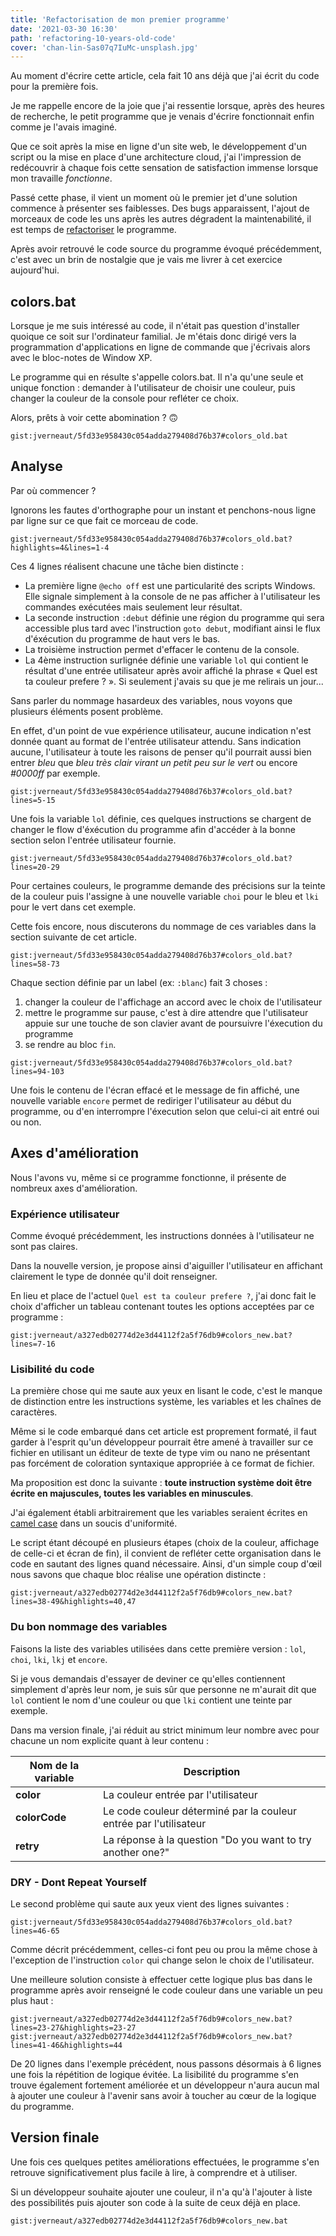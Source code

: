 ```yaml
---
title: 'Refactorisation de mon premier programme'
date: '2021-03-30 16:30'
path: 'refactoring-10-years-old-code'
cover: 'chan-lin-Sas07q7IuMc-unsplash.jpg'
---
```


Au moment d'écrire cette article, cela fait 10 ans déjà que j'ai écrit du code pour la première fois.

Je me rappelle encore de la joie que j'ai ressentie lorsque, après des heures de recherche, le petit programme que je venais d'écrire fonctionnait enfin comme je l'avais imaginé.

Que ce soit après la mise en ligne d'un site web, le développement d'un script ou la mise en place d'une architecture cloud, j'ai l'impression de redécouvrir à chaque fois cette sensation de satisfaction immense lorsque mon travaille _fonctionne_.

Passé cette phase, il vient un moment où le premier jet d'une solution commence à présenter ses faiblesses. Des bugs apparaissent, l'ajout de morceaux de code les uns après les autres dégradent la maintenabilité, il est temps de [refactoriser](https://fr.wikipedia.org/wiki/R%C3%A9usinage_de_code) le programme.

Après avoir retrouvé le code source du programme évoqué précédemment, c'est avec un brin de nostalgie que je vais me livrer à cet exercice aujourd'hui.

## colors.bat

Lorsque je me suis intéressé au code, il n'était pas question d'installer quoique ce soit sur l'ordinateur familial. Je m'étais donc dirigé vers la programmation d'applications en ligne de commande que j'écrivais alors avec le bloc-notes de Window XP.

Le programme qui en résulte s'appelle colors.bat. Il n'a qu'une seule et unique fonction : demander à l'utilisateur de choisir une couleur, puis changer la couleur de la console pour refléter ce choix.

Alors, prêts à voir cette abomination ? 🙃

`gist:jverneaut/5fd33e958430c054adda279408d76b37#colors_old.bat`

## Analyse

Par où commencer ?

Ignorons les fautes d'orthographe pour un instant et penchons-nous ligne par ligne sur ce que fait ce morceau de code.

`gist:jverneaut/5fd33e958430c054adda279408d76b37#colors_old.bat?highlights=4&lines=1-4`

Ces 4 lignes réalisent chacune une tâche bien distincte :

- La première ligne `@echo off` est une particularité des scripts Windows. Elle signale simplement à la console de ne pas afficher à l'utilisateur les commandes exécutées mais seulement leur résultat.
- La seconde instruction `:debut` définie une région du programme qui sera accessible plus tard avec l'instruction `goto debut`, modifiant ainsi le flux d'éxécution du programme de haut vers le bas.
- La troisième instruction permet d'effacer le contenu de la console.
- La 4ème instruction surlignée définie une variable `lol` qui contient le résultat d'une entrée utilisateur après avoir affiché la phrase « Quel est ta couleur prefere ? ». Si seulement j'avais su que je me relirais un jour...

Sans parler du nommage hasardeux des variables, nous voyons que plusieurs éléments posent problème.

En effet, d'un point de vue expérience utilisateur, aucune indication n'est donnée quant au format de l'entrée utilisateur attendu. Sans indication aucune, l'utilisateur à toute les raisons de penser qu'il pourrait aussi bien entrer _bleu_ que _bleu très clair virant un petit peu sur le vert_ ou encore _#0000ff_ par exemple.

`gist:jverneaut/5fd33e958430c054adda279408d76b37#colors_old.bat?lines=5-15`

Une fois la variable `lol` définie, ces quelques instructions se chargent de changer le flow d'éxécution du programme afin d'accéder à la bonne section selon l'entrée utilisateur fournie.

`gist:jverneaut/5fd33e958430c054adda279408d76b37#colors_old.bat?lines=20-29`

Pour certaines couleurs, le programme demande des précisions sur la teinte de la couleur puis l'assigne à une nouvelle variable `choi` pour le bleu et `lki` pour le vert dans cet exemple.

Cette fois encore, nous discuterons du nommage de ces variables dans la section suivante de cet article.

`gist:jverneaut/5fd33e958430c054adda279408d76b37#colors_old.bat?lines=58-73`

Chaque section définie par un label (ex: `:blanc`) fait 3 choses :

1. changer la couleur de l'affichage an accord avec le choix de l'utilisateur
2. mettre le programme sur pause, c'est à dire attendre que l'utilisateur appuie sur une touche de son clavier avant de poursuivre l'éxecution du programme
3. se rendre au bloc `fin`.

`gist:jverneaut/5fd33e958430c054adda279408d76b37#colors_old.bat?lines=94-103`

Une fois le contenu de l'écran effacé et le message de fin affiché, une nouvelle variable `encore` permet de rediriger l'utilisateur au début du programme, ou d'en interrompre l'éxecution selon que celui-ci ait entré oui ou non.

## Axes d'amélioration

Nous l'avons vu, même si ce programme fonctionne, il présente de nombreux axes d'amélioration.

### Expérience utilisateur

Comme évoqué précédemment, les instructions données à l'utilisateur ne sont pas claires.

Dans la nouvelle version, je propose ainsi d'aiguiller l'utilisateur en affichant clairement le type de donnée qu'il doit renseigner.

En lieu et place de l'actuel `Quel est ta couleur prefere ?`, j'ai donc fait le choix d'afficher un tableau contenant toutes les options acceptées par ce programme :

`gist:jverneaut/a327edb02774d2e3d44112f2a5f76db9#colors_new.bat?lines=7-16`

### Lisibilité du code

La première chose qui me saute aux yeux en lisant le code, c'est le manque de distinction entre les instructions système, les variables et les chaînes de caractères.

Même si le code embarqué dans cet article est proprement formaté, il faut garder à l'esprit qu'un développeur pourrait être amené à travailler sur ce fichier en utilisant un éditeur de texte de type vim ou nano ne présentant pas forcément de coloration syntaxique appropriée à ce format de fichier.

Ma proposition est donc la suivante : **toute instruction système doit être écrite en majuscules, toutes les variables en minuscules**.

J'ai également établi arbitrairement que les variables seraient écrites en [camel case](https://fr.wikipedia.org/wiki/Camel_case) dans un soucis d'uniformité.

Le script étant découpé en plusieurs étapes (choix de la couleur, affichage de celle-ci et écran de fin), il convient de refléter cette organisation dans le code en sautant des lignes quand nécessaire. Ainsi, d'un simple coup d'œil nous savons que chaque bloc réalise une opération distincte :

`gist:jverneaut/a327edb02774d2e3d44112f2a5f76db9#colors_new.bat?lines=38-49&highlights=40,47`

### Du bon nommage des variables

Faisons la liste des variables utilisées dans cette première version : `lol`, `choi`, `lki`, `lkj` et `encore`.

Si je vous demandais d'essayer de deviner ce qu'elles contiennent simplement d'après leur nom, je suis sûr que personne ne m'aurait dit que `lol` contient le nom d'une couleur ou que `lki` contient une teinte par exemple.

Dans ma version finale, j'ai réduit au strict minimum leur nombre avec pour chacune un nom explicite quant à leur contenu :

| Nom de la variable | Description                                                       |
| ------------------ | ----------------------------------------------------------------- |
| **color**          | La couleur entrée par l'utilisateur                               |
| **colorCode**      | Le code couleur déterminé par la couleur entrée par l'utilisateur |
| **retry**          | La réponse à la question "Do you want to try another one?"        |

### DRY - Dont Repeat Yourself

Le second problème qui saute aux yeux vient des lignes suivantes :

`gist:jverneaut/5fd33e958430c054adda279408d76b37#colors_old.bat?lines=46-65`

Comme décrit précédemment, celles-ci font peu ou prou la même chose à l'exception de l'instruction `color` qui change selon le choix de l'utilisateur.

Une meilleure solution consiste à effectuer cette logique plus bas dans le programme après avoir renseigné le code couleur dans une variable un peu plus haut :

`gist:jverneaut/a327edb02774d2e3d44112f2a5f76db9#colors_new.bat?lines=23-27&highlights=23-27`
`gist:jverneaut/a327edb02774d2e3d44112f2a5f76db9#colors_new.bat?lines=41-46&highlights=44`

De 20 lignes dans l'exemple précédent, nous passons désormais à 6 lignes une fois la répétition de logique évitée. La lisibilité du programme s'en trouve également fortement améliorée et un développeur n'aura aucun mal à ajouter une couleur à l'avenir sans avoir à toucher au cœur de la logique du programme.

## Version finale

Une fois ces quelques petites améliorations effectuées, le programme s'en retrouve significativement plus facile à lire, à comprendre et à utiliser.

Si un développeur souhaite ajouter une couleur, il n'a qu'à l'ajouter à liste des possibilités puis ajouter son code à la suite de ceux déjà en place.

`gist:jverneaut/a327edb02774d2e3d44112f2a5f76db9#colors_new.bat`
